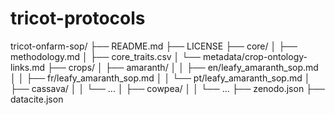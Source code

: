 # tricot-protocols

tricot-onfarm-sop/
├── README.md
├── LICENSE
├── core/
│   ├── methodology.md
│   ├── core_traits.csv
│   └── metadata/crop-ontology-links.md
├── crops/
│   ├── amaranth/
│   │   ├── en/leafy_amaranth_sop.md
│   │   ├── fr/leafy_amaranth_sop.md
│   │   └── pt/leafy_amaranth_sop.md
│   ├── cassava/
│   │   └── ...
│   ├── cowpea/
│   │   └── ...
├── zenodo.json
├── datacite.json

